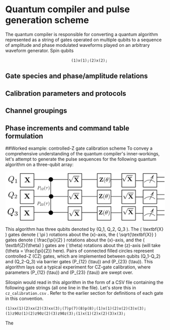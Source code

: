 # Quantum compiler and pulse generation scheme    
The quantum compiler is responsible for converting a quantum algorithm represented as a string of gates operated on multiple qubits to a sequence of amplitude and phase modulated waveforms played on an arbitrary waveform generator. Spin qubits

                                 (1)x(1);(2)x(2);  


## Gate species and phase/amplitude relations      

## Calibration parameters and protocols   


## Channel groupings

## Phase increments and command table formulation    


##Worked example: controlled-Z gate calibration scheme
To convey a comprehensive understanding of the quantum compiler's inner-workings, let's attempt to generate the pulse sequences for the following quantum algorithm on a three-qubit array:



![Image](img/quantumcircuit_example.png)

This algorithm has three qubits denoted by \(Q_1, Q_2, Q_3 \). The \( \textbf{X} \) gates denote \( \pi \) rotations about the \(x\)-axis, the \( \sqrt{\textbf{X}} \) gates denote \( \frac{\pi}{2} \) rotations about the \(x\)-axis, and the  \( \textbf{Z}(\theta) \) gates are \( \theta\) rotations about the \(z\)-axis (will take \(\theta = \frac{\pi}{2}\) here). Pairs of connected filled circles represent controlled-Z (CZ) gates, which are implemented between qubits  \(Q_1-Q_2\) and \(Q_2-Q_3\) via barrier gates \(P_{12} (\tau)\) and \(P_{23} (\tau)\). This algorithm lays out a typical experiment for CZ-gate calibration, where parameters  \(P_{12} (\tau)\) and \(P_{23} (\tau)\) are swept over.   

Silospin would read in this algorithm in the form of a CSV file containing the following gate strings (all one line in the file). Let's store this in  `cz_calibration.csv` . Refer to the earlier section for definitions of each gate in this convention.  

    (1)xx(1)(2)xx(2)(3)xx(3);(7)p(7)(8)p(8);(1)x(1)(2)x(2)(3)x(3);
    (1)z90z(1)(2)z90z(2)(3)z90z(3);(1)x(1)(2)x(2)(3)x(3);

The
